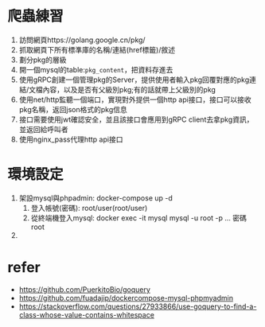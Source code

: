 # 爬蟲練習
1. 訪問網頁https://golang.google.cn/pkg/
2. 抓取網頁下所有標準庫的名稱/連結(href標籤)/敘述
3. 劃分pkg的層級
4. 開一個mysql的table:`pkg_content`，把資料存進去
5. 使用gRPC創建一個管理pkg的Server，提供使用者輸入pkg回覆對應的pkg連結/文檔內容，以及是否有父級別pkg;有的話就帶上父級別的pkg
6. 使用net/http監聽一個端口，實現對外提供一個http api接口，接口可以接收pkg名稱，返回json格式的pkg信息
7. 接口需要使用jwt確認安全，並且該接口會應用到gRPC client去拿pkg資訊，並返回給呼叫者
8. 使用nginx_pass代理http api接口


# 環境設定
1. 架設mysql與phpadmin: docker-compose up -d
   1. 登入帳號(密碼): root/user(root/user)
   2. 從終端機登入mysql: docker exec -it mysql mysql -u root -p ... 密碼 root
2. 




# refer
- https://github.com/PuerkitoBio/goquery
- https://github.com/fuadajip/dockercompose-mysql-phpmyadmin
- https://stackoverflow.com/questions/27933866/use-goquery-to-find-a-class-whose-value-contains-whitespace
